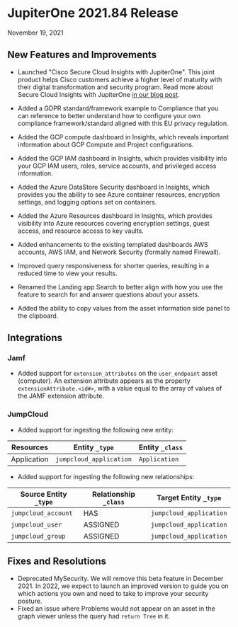 # JupiterOne 2021.84 Release

November 19, 2021

## New Features and Improvements

- Launched "Cisco Secure Cloud Insights with JupiterOne". This joint product helps Cisco customers achieve a higher level of maturity with their digital transformation and security
  program. Read more about Secure Cloud Insights with JupiterOne
  [in our blog post](https://try.jupiterone.com/blog/cisco-jupiterone-partnership-beyond-traditional-cloud-securityttps://try.jupiterone.com/blog/cisco-jupiterone-partnership-beyond-traditional-cloud-security).
- Added a GDPR standard/framework example to Compliance that you
  can reference to better understand how to configure your own compliance
  framework/standard aligned with this EU privacy regulation.
- Added the GCP compute dashboard in Insights, which reveals important information about
  GCP Compute and Project configurations.

- Added the GCP IAM dashboard in Insights, which provides visibility into your GCP IAM users, roles,
  service accounts, and privileged access information.

- Added the Azure DataStore Security dashboard in Insights, which provides you the ability to see
  Azure container resources, encryption settings, and logging options set on containers.

- Added the Azure Resources dashboard in Insights, which provides visibility into Azure resources
  covering encryption settings, guest access, and resource access to key vaults.

- Added enhancements to the existing templated dashboards AWS accounts, AWS IAM, and
  Network Security (formally named Firewall).

- Improved query responsiveness for shorter queries, resulting in a reduced
  time to view your results.
- Renamed the Landing app Search to better align with how you use the feature to search for and
  answer questions about your assets.

- Added the ability to copy values from the asset information side panel to the clipboard.

## Integrations

### Jamf

- Added support for `extension_attributes` on the `user_endpoint`
  asset (computer). An extension attribute appears as the property
  `extensionAttribute.<id#>`, with a value equal to the array of
  values of the JAMF extension attribute.

### JumpCloud

- Added support for ingesting the following new entity:

| Resources   | Entity `_type`          | Entity `_class` |
| ----------- | ----------------------- | --------------- |
| Application | `jumpcloud_application` | `Application`   |

- Added support for ingesting the following new relationships:

| Source Entity `_type` | Relationship `_class` | Target Entity `_type`   |
| --------------------- | --------------------- | ----------------------- |
| `jumpcloud_account`   | HAS                   | `jumpcloud_application` |
| `jumpcloud_user`      | ASSIGNED              | `jumpcloud_application` |
| `jumpcloud_group`     | ASSIGNED              | `jumpcloud_application` |

## Fixes and Resolutions

- Deprecated MySecurity. We will remove this beta feature in December 2021.
  In 2022, we expect to launch an improved version to guide
  you on which actions you own and need to take to improve your security posture.
- Fixed an issue where Problems would not appear on an asset in the graph viewer unless
  the query had `return Tree` in it.
